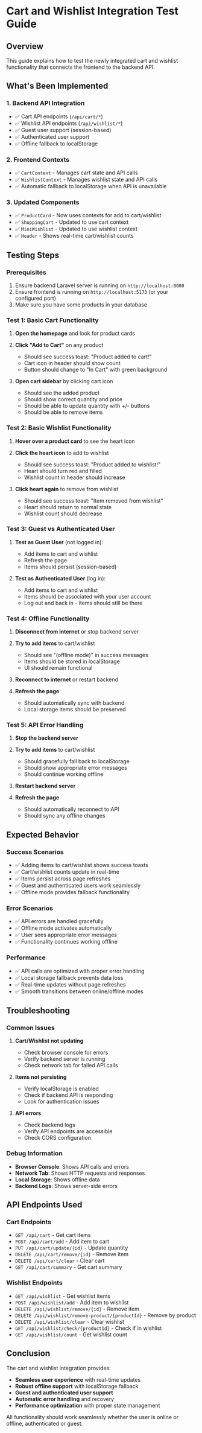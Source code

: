 # Cart and Wishlist Integration Test Guide

## Overview
This guide explains how to test the newly integrated cart and wishlist functionality that connects the frontend to the backend API.

## What's Been Implemented

### 1. **Backend API Integration**
- ✅ Cart API endpoints (`/api/cart/*`)
- ✅ Wishlist API endpoints (`/api/wishlist/*`)
- ✅ Guest user support (session-based)
- ✅ Authenticated user support
- ✅ Offline fallback to localStorage

### 2. **Frontend Contexts**
- ✅ `CartContext` - Manages cart state and API calls
- ✅ `WishlistContext` - Manages wishlist state and API calls
- ✅ Automatic fallback to localStorage when API is unavailable

### 3. **Updated Components**
- ✅ `ProductCard` - Now uses contexts for add to cart/wishlist
- ✅ `ShoppingCart` - Updated to use cart context
- ✅ `MiniWishlist` - Updated to use wishlist context
- ✅ `Header` - Shows real-time cart/wishlist counts

## Testing Steps

### **Prerequisites**
1. Ensure backend Laravel server is running on `http://localhost:8000`
2. Ensure frontend is running on `http://localhost:5173` (or your configured port)
3. Make sure you have some products in your database

### **Test 1: Basic Cart Functionality**

1. **Open the homepage** and look for product cards
2. **Click "Add to Cart"** on any product
   - Should see success toast: "Product added to cart!"
   - Cart icon in header should show count
   - Button should change to "In Cart" with green background

3. **Open cart sidebar** by clicking cart icon
   - Should see the added product
   - Should show correct quantity and price
   - Should be able to update quantity with +/- buttons
   - Should be able to remove items

### **Test 2: Basic Wishlist Functionality**

1. **Hover over a product card** to see the heart icon
2. **Click the heart icon** to add to wishlist
   - Should see success toast: "Product added to wishlist!"
   - Heart should turn red and filled
   - Wishlist count in header should increase

3. **Click heart again** to remove from wishlist
   - Should see success toast: "Item removed from wishlist"
   - Heart should return to normal state
   - Wishlist count should decrease

### **Test 3: Guest vs Authenticated User**

1. **Test as Guest User** (not logged in):
   - Add items to cart and wishlist
   - Refresh the page
   - Items should persist (session-based)

2. **Test as Authenticated User** (log in):
   - Add items to cart and wishlist
   - Items should be associated with your user account
   - Log out and back in - items should still be there

### **Test 4: Offline Functionality**

1. **Disconnect from internet** or stop backend server
2. **Try to add items** to cart/wishlist
   - Should see "(offline mode)" in success messages
   - Items should be stored in localStorage
   - UI should remain functional

3. **Reconnect to internet** or restart backend
4. **Refresh the page**
   - Should automatically sync with backend
   - Local storage items should be preserved

### **Test 5: API Error Handling**

1. **Stop the backend server**
2. **Try to add items** to cart/wishlist
   - Should gracefully fall back to localStorage
   - Should show appropriate error messages
   - Should continue working offline

3. **Restart backend server**
4. **Refresh the page**
   - Should automatically reconnect to API
   - Should sync any offline changes

## Expected Behavior

### **Success Scenarios**
- ✅ Adding items to cart/wishlist shows success toasts
- ✅ Cart/wishlist counts update in real-time
- ✅ Items persist across page refreshes
- ✅ Guest and authenticated users work seamlessly
- ✅ Offline mode provides fallback functionality

### **Error Scenarios**
- ✅ API errors are handled gracefully
- ✅ Offline mode activates automatically
- ✅ User sees appropriate error messages
- ✅ Functionality continues working offline

### **Performance**
- ✅ API calls are optimized with proper error handling
- ✅ Local storage fallback prevents data loss
- ✅ Real-time updates without page refreshes
- ✅ Smooth transitions between online/offline modes

## Troubleshooting

### **Common Issues**

1. **Cart/Wishlist not updating**
   - Check browser console for errors
   - Verify backend server is running
   - Check network tab for failed API calls

2. **Items not persisting**
   - Verify localStorage is enabled
   - Check if backend API is responding
   - Look for authentication issues

3. **API errors**
   - Check backend logs
   - Verify API endpoints are accessible
   - Check CORS configuration

### **Debug Information**

- **Browser Console**: Shows API calls and errors
- **Network Tab**: Shows HTTP requests and responses
- **Local Storage**: Shows offline data
- **Backend Logs**: Shows server-side errors

## API Endpoints Used

### **Cart Endpoints**
- `GET /api/cart` - Get cart items
- `POST /api/cart/add` - Add item to cart
- `PUT /api/cart/update/{id}` - Update quantity
- `DELETE /api/cart/remove/{id}` - Remove item
- `DELETE /api/cart/clear` - Clear cart
- `GET /api/cart/summary` - Get cart summary

### **Wishlist Endpoints**
- `GET /api/wishlist` - Get wishlist items
- `POST /api/wishlist/add` - Add item to wishlist
- `DELETE /api/wishlist/remove/{id}` - Remove item
- `DELETE /api/wishlist/remove-product/{productId}` - Remove by product
- `DELETE /api/wishlist/clear` - Clear wishlist
- `GET /api/wishlist/check/{productId}` - Check if in wishlist
- `GET /api/wishlist/count` - Get wishlist count

## Conclusion

The cart and wishlist integration provides:
- **Seamless user experience** with real-time updates
- **Robust offline support** with localStorage fallback
- **Guest and authenticated user support**
- **Automatic error handling** and recovery
- **Performance optimization** with proper state management

All functionality should work seamlessly whether the user is online or offline, authenticated or guest.

